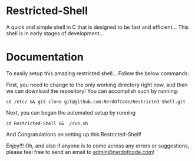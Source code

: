 # Restricted-Shell
A quick and simple shell in C that is designed to be fast and efficient... This shell is in early stages of development...

# Documentation
To easily setup this amazing restricted shell... Follow the below commands:

First, you need to change to the only working directory right now, and then we can download the repository! You can accomplish such by running: 

```shell
cd /etc/ && git clone git@github.com:NerdOfCode/Restricted-Shell.git
```

Next, you can began the automated setup by running

```shell
cd Restricted-Shell && ./run.sh
```
And Congratulations on setting up this Restricted-Shell!

Enjoy!!! Oh, and also if anyone is to come across any errors or suggestions, please feel free to send an email to admin@nerdofcode.com!
